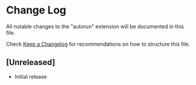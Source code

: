 # Change Log

All notable changes to the "autorun" extension will be documented in this file.

Check [Keep a Changelog](http://keepachangelog.com/) for recommendations on how to structure this file.

## [Unreleased]

- Initial release